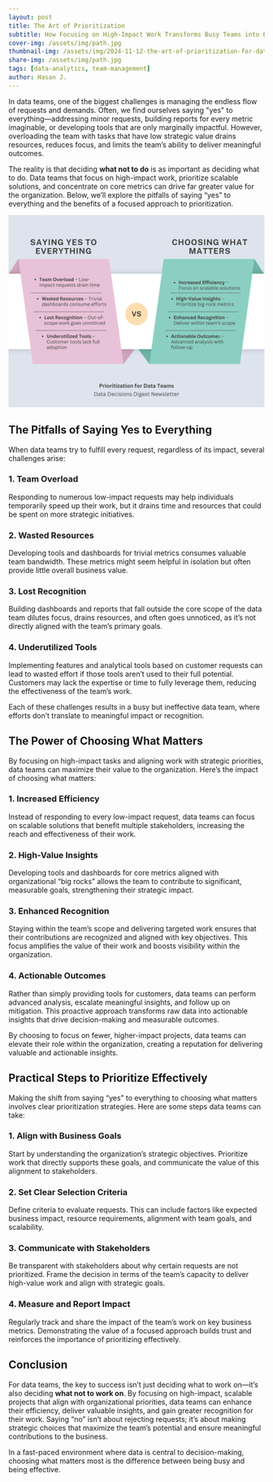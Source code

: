 ```yaml
---
layout: post
title: The Art of Prioritization
subtitle: How Focusing on High-Impact Work Transforms Busy Teams into Effective Ones 
cover-img: /assets/img/path.jpg
thumbnail-img: /assets/img/2024-11-12-the-art-of-prioritization-for-data-teams-thumb.png
share-img: /assets/img/path.jpg
tags: [data-analytics, team-management]
author: Hasan J.
---
```


In data teams, one of the biggest challenges is managing the endless flow of requests and demands. Often, we find ourselves saying "yes" to everything—addressing minor requests, building reports for every metric imaginable, or developing tools that are only marginally impactful. However, overloading the team with tasks that have low strategic value drains resources, reduces focus, and limits the team’s ability to deliver meaningful outcomes.

The reality is that deciding **what not to do** is as important as deciding what to do. Data teams that focus on high-impact work, prioritize scalable solutions, and concentrate on core metrics can drive far greater value for the organization. Below, we’ll explore the pitfalls of saying “yes” to everything and the benefits of a focused approach to prioritization.

![A team of data analysts collaborating around a laptop, with charts and graphs displayed on the screen, symbolizing strategic prioritization and impactful teamwork.](/assets/img/2024-11-12-the-art-of-prioritization-for-data-teams.png)


## The Pitfalls of Saying Yes to Everything

When data teams try to fulfill every request, regardless of its impact, several challenges arise:

### 1. Team Overload
Responding to numerous low-impact requests may help individuals temporarily speed up their work, but it drains time and resources that could be spent on more strategic initiatives.

### 2. Wasted Resources
Developing tools and dashboards for trivial metrics consumes valuable team bandwidth. These metrics might seem helpful in isolation but often provide little overall business value.

### 3. Lost Recognition
Building dashboards and reports that fall outside the core scope of the data team dilutes focus, drains resources, and often goes unnoticed, as it’s not directly aligned with the team’s primary goals.

### 4. Underutilized Tools
Implementing features and analytical tools based on customer requests can lead to wasted effort if those tools aren’t used to their full potential. Customers may lack the expertise or time to fully leverage them, reducing the effectiveness of the team’s work.

Each of these challenges results in a busy but ineffective data team, where efforts don’t translate to meaningful impact or recognition.

## The Power of Choosing What Matters

By focusing on high-impact tasks and aligning work with strategic priorities, data teams can maximize their value to the organization. Here’s the impact of choosing what matters:

### 1. Increased Efficiency
Instead of responding to every low-impact request, data teams can focus on scalable solutions that benefit multiple stakeholders, increasing the reach and effectiveness of their work.

### 2. High-Value Insights
Developing tools and dashboards for core metrics aligned with organizational “big rocks” allows the team to contribute to significant, measurable goals, strengthening their strategic impact.

### 3. Enhanced Recognition
Staying within the team’s scope and delivering targeted work ensures that their contributions are recognized and aligned with key objectives. This focus amplifies the value of their work and boosts visibility within the organization.

### 4. Actionable Outcomes
Rather than simply providing tools for customers, data teams can perform advanced analysis, escalate meaningful insights, and follow up on mitigation. This proactive approach transforms raw data into actionable insights that drive decision-making and measurable outcomes.

By choosing to focus on fewer, higher-impact projects, data teams can elevate their role within the organization, creating a reputation for delivering valuable and actionable insights.

## Practical Steps to Prioritize Effectively

Making the shift from saying “yes” to everything to choosing what matters involves clear prioritization strategies. Here are some steps data teams can take:

### 1. Align with Business Goals
Start by understanding the organization’s strategic objectives. Prioritize work that directly supports these goals, and communicate the value of this alignment to stakeholders.

### 2. Set Clear Selection Criteria
Define criteria to evaluate requests. This can include factors like expected business impact, resource requirements, alignment with team goals, and scalability.

### 3. Communicate with Stakeholders
Be transparent with stakeholders about why certain requests are not prioritized. Frame the decision in terms of the team’s capacity to deliver high-value work and align with strategic goals.

### 4. Measure and Report Impact
Regularly track and share the impact of the team’s work on key business metrics. Demonstrating the value of a focused approach builds trust and reinforces the importance of prioritizing effectively.

## Conclusion

For data teams, the key to success isn’t just deciding what to work on—it’s also deciding **what not to work on**. By focusing on high-impact, scalable projects that align with organizational priorities, data teams can enhance their efficiency, deliver valuable insights, and gain greater recognition for their work. Saying “no” isn’t about rejecting requests; it’s about making strategic choices that maximize the team’s potential and ensure meaningful contributions to the business.

In a fast-paced environment where data is central to decision-making, choosing what matters most is the difference between being busy and being effective.
```